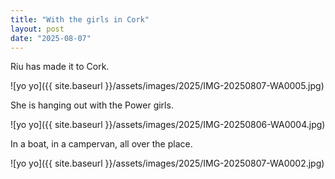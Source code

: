 ```yaml
---
title: "With the girls in Cork"
layout: post
date: "2025-08-07"
---
```


Riu has made it to Cork.

![yo yo]({{ site.baseurl }}/assets/images/2025/IMG-20250807-WA0005.jpg)

She is hanging out with the Power girls.

![yo yo]({{ site.baseurl }}/assets/images/2025/IMG-20250806-WA0004.jpg)

In a boat, in a campervan, all over the place.

![yo yo]({{ site.baseurl }}/assets/images/2025/IMG-20250807-WA0002.jpg)
